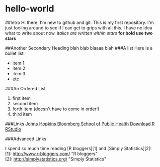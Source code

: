 # hello-world
##Intro
Hi there, I'm new to github and git. This is my first repository. I'm just fooling around to see if I can get to grips with all this. 
I have no idea what to write about now.
*italics are written within stars*
**for bold use two stars**

##Another Secondary Heading
blah blab blaaaa blah
###A list
Here is a bullet list
* item 1
* item 2
* item 3
* etc

###An Ordered List
1. first item
2. second item
4. forth item (doesn't have to come in order!)
3. third item

###Links
[Johns Hopkins Bloomberg School of Public Health](http://www.jhsph.edu/)
[Download R](http://www.r-project.org/)
[RStudio](http://www.rstudio.com/)

###Advanced Links

   I spend so much time reading [R bloggers][1] and [Simply Statistics][2]!  
    [1]: http://www.r-bloggers.com/   "R bloggers"  
    [2]: http://simplystatistics.org/ "Simply Statistics"  
